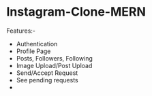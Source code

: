 # Instagram-Clone-MERN

Features:-

- Authentication
- Profile Page
- Posts, Followers, Following
- Image Upload/Post Upload
- Send/Accept Request
- See pending requests
- 
